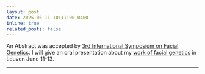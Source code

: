```yaml
---
layout: post
date: 2025-06-11 10:11:00-0400
inline: true
related_posts: false
---
```

An Abstract was accepted by [3rd International Symposium on Facial Genetics](https://gbiomed.kuleuven.be/english/cme/research/facial-genetics). I will give an oral presentation about my [work of facial genetics](https://tsingmessage.github.io/projects/5_project/) in Leuven June 11-13.

***
